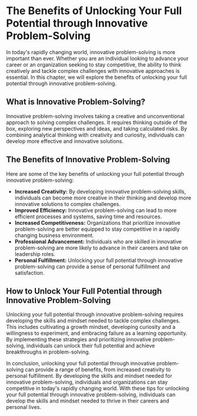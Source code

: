 The Benefits of Unlocking Your Full Potential through Innovative Problem-Solving
==============================================================================================

In today's rapidly changing world, innovative problem-solving is more important than ever. Whether you are an individual looking to advance your career or an organization seeking to stay competitive, the ability to think creatively and tackle complex challenges with innovative approaches is essential. In this chapter, we will explore the benefits of unlocking your full potential through innovative problem-solving.

What is Innovative Problem-Solving?
-----------------------------------

Innovative problem-solving involves taking a creative and unconventional approach to solving complex challenges. It requires thinking outside of the box, exploring new perspectives and ideas, and taking calculated risks. By combining analytical thinking with creativity and curiosity, individuals can develop more effective and innovative solutions.

The Benefits of Innovative Problem-Solving
------------------------------------------

Here are some of the key benefits of unlocking your full potential through innovative problem-solving:

* **Increased Creativity:** By developing innovative problem-solving skills, individuals can become more creative in their thinking and develop more innovative solutions to complex challenges.
* **Improved Efficiency:** Innovative problem-solving can lead to more efficient processes and systems, saving time and resources.
* **Increased Competitiveness:** Organizations that prioritize innovative problem-solving are better equipped to stay competitive in a rapidly changing business environment.
* **Professional Advancement:** Individuals who are skilled in innovative problem-solving are more likely to advance in their careers and take on leadership roles.
* **Personal Fulfillment:** Unlocking your full potential through innovative problem-solving can provide a sense of personal fulfillment and satisfaction.

How to Unlock Your Full Potential through Innovative Problem-Solving
--------------------------------------------------------------------

Unlocking your full potential through innovative problem-solving requires developing the skills and mindset needed to tackle complex challenges. This includes cultivating a growth mindset, developing curiosity and a willingness to experiment, and embracing failure as a learning opportunity. By implementing these strategies and prioritizing innovative problem-solving, individuals can unlock their full potential and achieve breakthroughs in problem-solving.

In conclusion, unlocking your full potential through innovative problem-solving can provide a range of benefits, from increased creativity to personal fulfillment. By developing the skills and mindset needed for innovative problem-solving, individuals and organizations can stay competitive in today's rapidly changing world. With these tips for unlocking your full potential through innovative problem-solving, individuals can develop the skills and mindset needed to thrive in their careers and personal lives.
